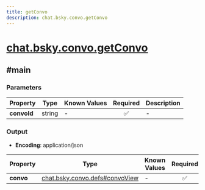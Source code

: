 ```yaml
---
title: getConvo
description: chat.bsky.convo.getConvo
---
```


# [chat.bsky.convo.getConvo](https://github.com/myConsciousness/atproto.dart/blob/main/lexicons/chat/bsky/convo/getConvo.json)

## #main

### Parameters

| Property | Type | Known Values | Required | Description |
| --- | --- | --- | :---: | --- |
| **convoId** | string | - | ✅ | - |

### Output

- **Encoding**: application/json

| Property | Type | Known Values | Required | Description |
| --- | --- | --- | :---: | --- |
| **convo** | [chat.bsky.convo.defs#convoView](../../../../lexicons/chat/bsky/convo/defs.md#convoview) | - | ✅ | - |
